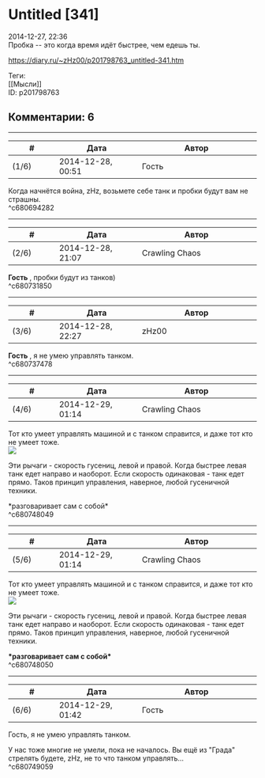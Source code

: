 Untitled [341]
==============

  
2014-12-27, 22:36  
 Пробка -- это когда время идёт быстрее, чем едешь ты.   
  
<https://diary.ru/~zHz00/p201798763_untitled-341.htm>  
  
Теги:  
[[Мысли]]  
ID: p201798763  


Комментарии: 6
--------------

  


---



|         #         |              Дата              |                     Автор                     |           ID           |
| --- | --- | --- | --- |
| (1/6) | 2014-12-28, 00:51 | Гость | c680694282 |

  
 Когда начнётся война, zHz, возьмете себе танк и пробки будут вам не страшны.   
 ^c680694282

---



|         #         |              Дата              |                     Автор                     |           ID           |
| --- | --- | --- | --- |
| (2/6) | 2014-12-28, 21:07 | Crawling Chaos | c680731850 |

  
  **Гость**  , пробки будут из танков)   
 ^c680731850

---



|         #         |              Дата              |                     Автор                     |           ID           |
| --- | --- | --- | --- |
| (3/6) | 2014-12-28, 22:27 | zHz00 | c680737478 |

  
  **Гость**  , я не умею управлять танком.   
 ^c680737478

---



|         #         |              Дата              |                     Автор                     |           ID           |
| --- | --- | --- | --- |
| (4/6) | 2014-12-29, 01:14 | Crawling Chaos | c680748049 |

  
 Тот кто умеет управлять машиной и с танком справится, и даже тот кто не умеет тоже.   
 ![](http://vpk.name/file/img/t-90_160914_8.jpg)   
   
 Эти рычаги - скорость гусениц, левой и правой. Когда быстрее левая танк едет направо и наоборот. Если скорость одинаковая - танк едет прямо. Таков принцип управления, наверное, любой гусеничной техники.   
   
 \*разговаривает сам с собой\*   
 ^c680748049

---



|         #         |              Дата              |                     Автор                     |           ID           |
| --- | --- | --- | --- |
| (5/6) | 2014-12-29, 01:14 | Crawling Chaos | c680748050 |

  
 Тот кто умеет управлять машиной и с танком справится, и даже тот кто не умеет тоже.   
 ![](http://vpk.name/file/img/t-90_160914_8.jpg)   
   
 Эти рычаги - скорость гусениц, левой и правой. Когда быстрее левая танк едет направо и наоборот. Если скорость одинаковая - танк едет прямо. Таков принцип управления, наверное, любой гусеничной техники.   
   
  **\*разговаривает сам с собой\***    
 ^c680748050

---



|         #         |              Дата              |                     Автор                     |           ID           |
| --- | --- | --- | --- |
| (6/6) | 2014-12-29, 01:42 | Гость | c680749059 |

  
  Гость, я не умею управлять танком.    
   
 У нас тоже многие не умели, пока не началось. Вы ещё из "Града" стрелять будете, zHz, не то что танком управлять...   
 ^c680749059
